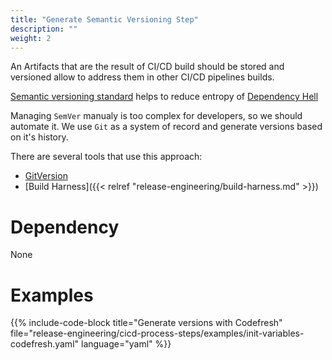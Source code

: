 ```yaml
---
title: "Generate Semantic Versioning Step"
description: ""
weight: 2
---
```


An Artifacts that are the result of CI/CD build should be stored and versioned
allow to address them in other CI/CD pipelines builds.

[Semantic versioning standard](https://semver.org/) helps to reduce entropy of
[Dependency Hell](https://en.wikipedia.org/wiki/Dependency_hell)

Managing `SemVer` manualy is too complex for developers, so we should automate it.
We use `Git` as a system of record and generate versions based on it's history.

There are several tools that use this approach:
* [GitVersion](https://github.com/GitTools/GitVersion)
* [Build Harness]({{< relref "release-engineering/build-harness.md" >}})

# Dependency

None

# Examples

{{% include-code-block title="Generate versions with Codefresh" file="release-engineering/cicd-process-steps/examples/init-variables-codefresh.yaml" language="yaml" %}}
